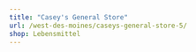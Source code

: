 ```yaml
---
title: "Casey's General Store"
url: /west-des-moines/caseys-general-store-5/
shop: Lebensmittel
---
```

